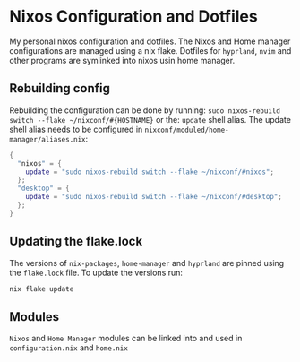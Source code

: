# Nixos Configuration and Dotfiles
My personal nixos configuration and dotfiles. The Nixos and Home manager configurations are managed using a nix flake. Dotfiles for `hyprland`, `nvim` and other programs are symlinked into nixos usin home manager.

## Rebuilding config
Rebuilding the configuration can be done by running: `sudo nixos-rebuild switch --flake ~/nixconf/#{HOSTNAME}` or the: `update` shell alias. The update shell alias needs to be configured in `nixconf/moduled/home-manager/aliases.nix`:

``` nix
{
  "nixos" = {
    update = "sudo nixos-rebuild switch --flake ~/nixconf/#nixos";
  };
  "desktop" = {
    update = "sudo nixos-rebuild switch --flake ~/nixconf/#desktop";
  };
}
```

## Updating the flake.lock
The versions of `nix-packages`, `home-manager` and `hyprland` are pinned using the `flake.lock` file. To update the versions run: 
```bash
nix flake update
```

## Modules
`Nixos` and `Home Manager` modules can be linked into and used in `configuration.nix` and `home.nix`
